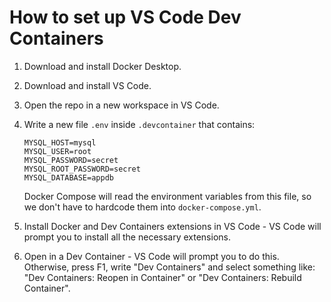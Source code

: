 # How to set up VS Code Dev Containers
1. Download and install Docker Desktop.
2. Download and install VS Code.
3. Open the repo in a new workspace in VS Code.
4. Write a new file `.env` inside `.devcontainer` that contains:
    ```
    MYSQL_HOST=mysql
    MYSQL_USER=root
    MYSQL_PASSWORD=secret
    MYSQL_ROOT_PASSWORD=secret
    MYSQL_DATABASE=appdb
    ```
    Docker Compose will read the environment variables from this file, so we don't have to hardcode them into `docker-compose.yml`.

5. Install Docker and Dev Containers extensions in VS Code - VS Code will prompt you to install all the necessary extensions.
6. Open in a Dev Container - VS Code will prompt you to do this. Otherwise, press F1, write "Dev Containers" and select something like: "Dev Containers: Reopen in Container" or "Dev Containers: Rebuild Container".